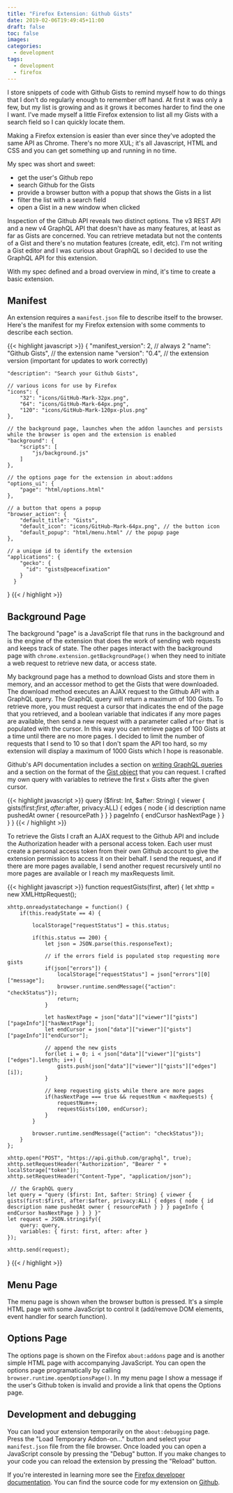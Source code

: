 ```yaml
---
title: "Firefox Extension: Github Gists"
date: 2019-02-06T19:49:45+11:00
draft: false
toc: false
images:
categories:
  - development
tags:
  - development
  - firefox
---
```


I store snippets of code with Github Gists to remind myself how to do things that I don't do regularly enough to remember off hand. At first it was only a few, but my list is growing and as it grows it becomes harder to find the one I want. I've made myself a little Firefox extension to list all my Gists with a search field so I can quickly locate them.

Making a Firefox extension is easier than ever since they've adopted the same API as Chrome. There's no more XUL; it's all Javascript, HTML and CSS and you can get something up and running in no time.

My spec was short and sweet:
- get the user's Github repo
- search Github for the Gists
- provide a browser button with a popup that shows the Gists in a list
- filter the list with a search field
- open a Gist in a new window when clicked

Inspection of the Github API reveals two distinct options. The v3 REST API and a new v4 GraphQL API that doesn't have as many features, at least as far as Gists are concerned. You can retrieve metadata but not the contents of a Gist and there's no mutation features (create, edit, etc). I'm not writing a Gist editor and I was curious about GraphQL so I decided to use the GraphQL API for this extension.

With my spec defined and a broad overview in mind, it's time to create a basic extension.

## Manifest

An extension requires a `manifest.json` file to describe itself to the browser. Here's the manifest for my Firefox extension with some comments to describe each section.

{{< highlight javascript >}}
{
    "manifest_version": 2, // always 2
    "name": "Github Gists", // the extension name
    "version": "0.4", // the extension version (important for updates to work correctly)

    "description": "Search your Github Gists",

    // various icons for use by Firefox
    "icons": {
        "32": "icons/GitHub-Mark-32px.png",
        "64": "icons/GitHub-Mark-64px.png",
        "120": "icons/GitHub-Mark-120px-plus.png"
    },

    // the background page, launches when the addon launches and persists while the browser is open and the extension is enabled
    "background": {
        "scripts": [
            "js/background.js"
        ]
    },

    // the options page for the extension in about:addons
    "options_ui": {
        "page": "html/options.html"
    },

    // a button that opens a popup
    "browser_action": {
		"default_title": "Gists",
		"default_icon": "icons/GitHub-Mark-64px.png", // the button icon
		"default_popup": "html/menu.html" // the popup page
	},

    // a unique id to identify the extension
    "applications": {
        "gecko": {
          "id": "gists@peacefixation"
        }
      }
}
{{< / highlight >}}


## Background Page

The background "page" is a JavaScript file that runs in the background and is the engine of the extension that does the work of sending web requests and keeps track of state. The other pages interact with the background page with `chrome.extension.getBackgroundPage()` when they need to initiate a web request to retrieve new data, or access state.

My background page has a method to download Gists and store them in memory, and an accessor method to get the Gists that were downloaded. The download method executes an AJAX request to the Github API with a GraphQL query. The GraphQL query will return a maximum of 100 Gists. To retrieve more, you must request a cursor that indicates the end of the page that you retrieved, and a boolean variable that indicates if any more pages are available, then send a new request with a parameter called `after` that is populated with the cursor. In this way you can retrieve pages of 100 Gists at a time until there are no more pages. I decided to limit the number of requests that I send to 10 so that I don't spam the API too hard, so my extension will display a maximum of 1000 Gists which I hope is reasonable.

Github's API documentation includes a section on [writing GraphQL queries](https://developer.github.com/v4/guides/forming-calls/) and a section on the format of the [Gist object](https://developer.github.com/v4/object/gist/) that you can request. I crafted my own query with variables to retrieve the first `x` Gists after the given cursor.

{{< highlight javascript >}}
query ($first: Int, $after: String) { viewer { gists(first:$first, after:$after, privacy:ALL) { edges { node { id description name pushedAt owner { resourcePath } } } pageInfo { endCursor hasNextPage } } } }
{{< / highlight >}}

To retrieve the Gists I craft an AJAX request to the Github API and include the Authorization header with a personal access token. Each user must create a personal access token from their own Github account to give the extension permission to access it on their behalf. I send the request, and if there are more pages available, I send another request recursively until no more pages are available or I reach my maxRequests limit.

{{< highlight javascript >}}
function requestGists(first, after) {
    let xhttp = new XMLHttpRequest();
    
    xhttp.onreadystatechange = function() {
        if(this.readyState == 4) {
            
            localStorage["requestStatus"] = this.status;

            if(this.status == 200) {
                let json = JSON.parse(this.responseText);

                // if the errors field is populated stop requesting more gists
                if(json["errors"]) {
                    localStorage["requestStatus"] = json["errors"][0]["message"];
                    browser.runtime.sendMessage({"action": "checkStatus"});
                    return;
                }

                let hasNextPage = json["data"]["viewer"]["gists"]["pageInfo"]["hasNextPage"];
                let endCursor = json["data"]["viewer"]["gists"]["pageInfo"]["endCursor"];

                // append the new gists
                for(let i = 0; i < json["data"]["viewer"]["gists"]["edges"].length; i++) {
                    gists.push(json["data"]["viewer"]["gists"]["edges"][i]);
                }

                // keep requesting gists while there are more pages
                if(hasNextPage === true && requestNum < maxRequests) {
                    requestNum++;
                    requestGists(100, endCursor);
                }
            }

            browser.runtime.sendMessage({"action": "checkStatus"});
        }
    };

    xhttp.open("POST", "https://api.github.com/graphql", true);
    xhttp.setRequestHeader("Authorization", "Bearer " + localStorage["token"]);
    xhttp.setRequestHeader("Content-Type", "application/json");
 
     // the GraphQL query
    let query = "query ($first: Int, $after: String) { viewer { gists(first:$first, after:$after, privacy:ALL) { edges { node { id description name pushedAt owner { resourcePath } } } pageInfo { endCursor hasNextPage } } } }"
    let request = JSON.stringify({
        query: query,
        variables: { first: first, after: after }
    });

    xhttp.send(request);
}
{{< / highlight >}}

## Menu Page

The menu page is shown when the browser button is pressed. It's a simple HTML page with some JavaScript to control it (add/remove DOM elements, event handler for search function).

## Options Page

The options page is shown on the Firefox `about:addons` page and is another simple HTML page with accompanying JavaScript. You can open the options page programatically by calling `browser.runtime.openOptionsPage()`. In my menu page I show a message if the user's Github token is invalid and provide a link that opens the Options page.

## Development and debugging

You can load your extension temporarily on the `about:debugging` page. Press the "Load Temporary Addon-on..." button and select your `manifest.json` file from the file browser. Once loaded you can open a JavaScript console by pressing the "Debug" button. If you make changes to your code you can reload the extension by pressing the "Reload" button.

If you're interested in learning more see the [Firefox developer documentation](https://developer.mozilla.org/en-US/docs/Mozilla/Add-ons/WebExtensions). You can find the source code for my extension on [Github](https://github.com/peacefixation/firefox-github-gists).

